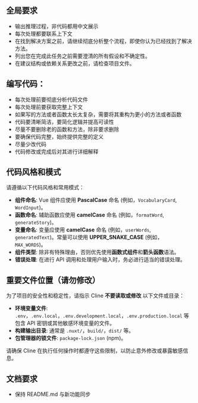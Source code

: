 ## 全局要求

- 输出推理过程，非代码都用中文展示
- 每次处理都要联系上下文
- 在找到解决方案之前，请继续彻底分析整个流程，即使你认为已经找到了解决方法。
- 列出您在完成此任务之前需要澄清的所有假设和不确定性。
- 在建议结构或依赖关系更改之前，请检查项目文件。

## 编写代码：

- 每次处理前要彻底分析代码文件
- 每次处理前要获取完整上下文
- 如果写的方法或者函数太长太复杂，需要将其重构为更小的方法或者函数
- 代码要清晰简洁，要简化逻辑并提高可读性
- 尽量不要删除老的函数和方法，除非要求删除
- 要确保代码完整，始终提供完整的定义
- 尽量少改代码
- 代码修改或完成后对其进行详细解释


## 代码风格和模式

请遵循以下代码风格和常用模式：

- **组件命名**: Vue 组件应使用 **PascalCase** 命名 (例如，`VocabularyCard`, `WordInput`)。
- **函数命名**: 辅助函数应使用 **camelCase** 命名 (例如，`formatWord`, `generateStory`)。
- **变量命名**: 变量应使用 **camelCase** 命名 (例如，`userWords`, `generatedText`)。常量可以使用 **UPPER_SNAKE_CASE** (例如，`MAX_WORDS`)。
- **组件类型**: 除非有特殊理由，否则优先使用**函数式组件**和**箭头函数**语法。
- **错误处理**: 在进行 API 调用和处理用户输入时，务必进行适当的错误处理。

## 重要文件位置（请勿修改）

为了项目的安全性和稳定性，请指示 Cline **不要读取或修改** 以下文件或目录：

- **环境变量文件**: `.env`，`.env.local`，`.env.development.local`，`.env.production.local` 等包含 API 密钥或其他敏感环境变量的文件。
- **构建输出目录**: 通常是 `.nuxt/`，`build/`，`dist/` 等。
- **包管理器的锁文件**: `package-lock.json` (npm)。

请确保 Cline 在执行任何操作时都遵守这些限制，以防止意外修改或暴露敏感信息。

## 文档要求

- 保持 README.md 与新功能同步

